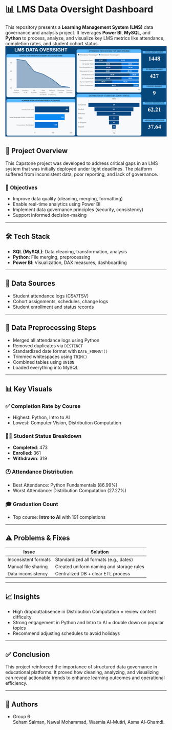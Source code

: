 # 📊 LMS Data Oversight Dashboard

This repository presents a **Learning Management System (LMS)** data governance and analysis project. It leverages **Power BI**, **MySQL**, and **Python** to process, analyze, and visualize key LMS metrics like attendance, completion rates, and student cohort status.
![Dashboard Screenshot](Dashboard.png)


## 🚀 Project Overview

This Capstone project was developed to address critical gaps in an LMS system that was initially deployed under tight deadlines. The platform suffered from inconsistent data, poor reporting, and lack of governance.

### 🎯 Objectives

- Improve data quality (cleaning, merging, formatting)
- Enable real-time analytics using Power BI
- Implement data governance principles (security, consistency)
- Support informed decision-making

---

## 🛠 Tech Stack

- **SQL (MySQL)**: Data cleaning, transformation, analysis
- **Python**: File merging, preprocessing
- **Power BI**: Visualization, DAX measures, dashboarding

---

## 📂 Data Sources

- Student attendance logs (CSV/TSV)
- Cohort assignments, schedules, change logs
- Student enrollment and status records

---

## 🔄 Data Preprocessing Steps

- Merged all attendance logs using Python
- Removed duplicates via `DISTINCT`
- Standardized date format with `DATE_FORMAT()`
- Trimmed whitespaces using `TRIM()`
- Combined tables using `UNION`
- Loaded everything into MySQL

---

## 📊 Key Visuals

### ✅ Completion Rate by Course
- Highest: Python, Intro to AI
- Lowest: Computer Vision, Distribution Computation

### 🧍‍♀️ Student Status Breakdown
- **Completed**: 473
- **Enrolled**: 361
- **Withdrawn**: 319

### 🕐 Attendance Distribution
- Best Attendance: Python Fundamentals (86.99%)
- Worst Attendance: Distribution Computation (27.27%)

### 🎓 Graduation Count
- Top course: **Intro to AI** with 191 completions

---

## ⚠️ Problems & Fixes

| Issue | Solution |
|-------|----------|
| Inconsistent formats | Standardized all formats (e.g., dates) |
| Manual file sharing | Created uniform naming and storage rules |
| Data inconsistency | Centralized DB + clear ETL process |

---

## 📈 Insights

- High dropout/absence in Distribution Computation = review content difficulty
- Strong engagement in Python and Intro to AI = double down on popular topics
- Recommend adjusting schedules to avoid holidays

---
## ✅ Conclusion

This project reinforced the importance of structured data governance in educational platforms. It proved how cleaning, analyzing, and visualizing can reveal actionable trends to enhance learning outcomes and operational efficiency.

---

## 📌 Authors
- Group 6  
Seham Salman,
Nawal Mohammad,
Wasmia Al-Mutiri,
Asma Al-Ghamdi.
